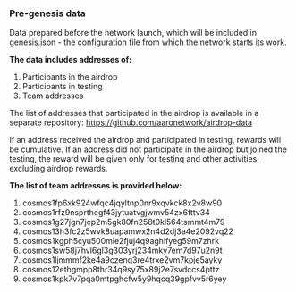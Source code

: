 ### Pre-genesis data

Data prepared before the network launch, which will be included in 
genesis.json - the configuration file from which the network starts
its work.

**The data includes addresses of:**
1. Participants in the airdrop
2. Participants in testing
3. Team addresses

The list of addresses that participated in the airdrop is available in a separate repository: https://github.com/aaronetwork/airdrop-data

If an address received the airdrop and participated in testing, rewards will be cumulative. If an address did not participate in the airdrop but joined the testing, the reward will be given only for testing and other activities, excluding airdrop rewards.

**The list of team addresses is provided below:**
1. cosmos1fp6xk924wfqc4jqyltnp0nr9xqvkck8x2v8w90 
2. cosmos1rfz9nsprthegf43jytuatvgjwmv54zx6fttv34
3. cosmos1g27jgn7jcp2m5gk80fn258t0kl564tsmmt4m79
4. cosmos13h3fc2z5wvk8uapamwx2n4d2dj3a4e2092vq22 
5. cosmos1kgph5cyu500mle2fjuj4q9aghlfyeg59m7zhrk 
6. cosmos1sw58j7hvl6gl3g303yrj234mky7em7d97u2n9t 
7. cosmos1ljmmmf2ke4a9czenq3re4trxe2vm7kpje5ayky 
8. cosmos12ethgmpp8thr34q9sy75x89j2e7svdccs4pttz 
9. cosmos1kpk7v7pqa0mtpghcfw5y9hqcq39gpfvv5r6yey
